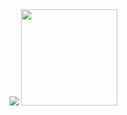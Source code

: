 <div align="center">
  <img src="{BadgeURLHere}" />
  <img height="170px" src="https://github-readme-streak-stats.herokuapp.com?user=ThiNs7&theme=dark" />
</div>
